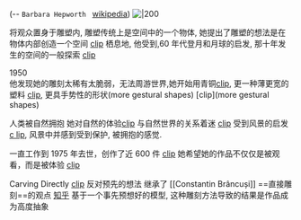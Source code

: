  (-- `Barbara Hepworth ` [wikipedia](https://en.wikipedia.org/wiki/Barbara_Hepworth))
![|200](https://upload.wikimedia.org/wikipedia/commons/6/63/Barbara_Hepworth_%281966%29_by_Erling_Mandelmann.jpg)

将观众置身于雕塑内, 雕塑传统上是空间中的一个物体, 她提出了雕塑的想法是在物体内部创造一个空间 [clip](https://youtu.be/yv77WKiUxm8?t=32)
栖息地, 他受到,60 年代登月和月球的启发, 那十年发生的空间的一般探索 [clip](https://youtu.be/yW78Qjnt2Qw?t=373)

1950  
他发现她的雕刻太稀有太脆弱，无法周游世界,她开始用青铜[clip](https://youtu.be/yv77WKiUxm8?t=168), 更一种薄更宽的塑料 [clip](https://youtu.be/yv77WKiUxm8?t=186), 更具手势性的形状(more gestural shapes) [clip](more gestural shapes)

人类被自然拥抱
	她对自然的体验[clip](https://youtu.be/yv77WKiUxm8?t=192)
与自然世界的关系着迷 [clip](https://youtu.be/yW78Qjnt2Qw?t=35)
受到风景的启发 [c lip](https://youtu.be/yv77WKiUxm8?t=51), 风景中并感到受到保护, 被拥抱的感觉.

一直工作到 1975 年去世，创作了近 600 件 [clip](https://youtu.be/yW78Qjnt2Qw?t=20)
她希望她的作品不仅仅是被观看，而是被体验 [clip](https://youtu.be/yW78Qjnt2Qw?t=40)

Carving Directly [clip](https://youtu.be/yW78Qjnt2Qw?t=86)
反对预先的想法 
继承了 [[Constantin Brâncuși]]  ==直接雕刻==的观点 [知乎](https://zhuanlan.zhihu.com/p/69686473?utm_source=wechat_session&utm_medium=social&utm_oi=805115204286439424) 基于一个事先预想好的模型, 这种雕刻方法导致的结果是作品成为高度抽象

